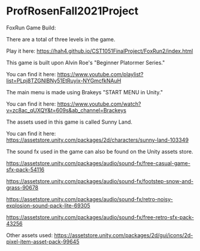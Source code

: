 # ProfRosenFall2021Project
FoxRun Game Build: 

There are a total of three levels in the game. 

Play it here: https://hah4.github.io/CST1051FinalProject/FoxRun2/index.html

This game is built upon Alvin Roe's "Beginner Platormer Series." 

You can find it here: https://www.youtube.com/playlist?list=PLpj8TZGNIBNy51EtRuyix-NYGmcfkNAuH

The main menu is made using Brakeys "START MENU in Unity."

You can find it here: https://www.youtube.com/watch?v=zc8ac_qUXQY&t=609s&ab_channel=Brackeys

The assets used in this game is called Sunny Land. 

You can find it here: https://assetstore.unity.com/packages/2d/characters/sunny-land-103349

The sound fx used in the game can also be found on the Unity assets store. 

https://assetstore.unity.com/packages/audio/sound-fx/free-casual-game-sfx-pack-54116

https://assetstore.unity.com/packages/audio/sound-fx/footstep-snow-and-grass-90678

https://assetstore.unity.com/packages/audio/sound-fx/retro-noisy-explosion-sound-pack-lite-69305

https://assetstore.unity.com/packages/audio/sound-fx/free-retro-sfx-pack-43256

Other assets used: https://assetstore.unity.com/packages/2d/gui/icons/2d-pixel-item-asset-pack-99645

